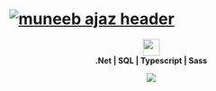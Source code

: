 # [![muneeb ajaz header](https://mianmuneebajaz.github.io/resume/assets/img/header.jpg)](https://mianmuneebajaz.github.io)
<p align='center'>
<a href="https://www.linkedin.com/in/mianmuneebajaz/" target="_blank"><img height="30" src="https://mianmuneebajaz.github.io/resume/assets/img/Linkedin-logo.png"></a>
<br/>
<strong>.Net | SQL | Typescript | Sass </strong>
</p>  
<p align="center">
  <img  src="https://visitor-badge.glitch.me/badge?page_id=mianmuneebajaz">
</p>
